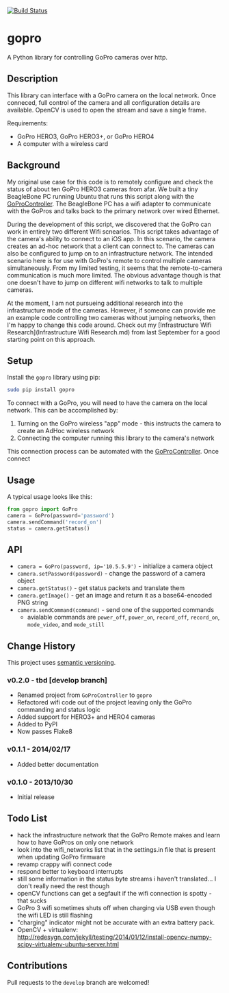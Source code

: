 [![Build Status](https://travis-ci.org/joshvillbrandt/gopro.svg?branch=master)](https://travis-ci.org/joshvillbrandt/gopro)

# gopro

A Python library for controlling GoPro cameras over http.

## Description

This library can interface with a GoPro camera on the local network. Once conneced, full control of the camera and all configuration details are available. OpenCV is used to open the stream and save a single frame.

Requirements:

* GoPro HERO3, GoPro HERO3+, or GoPro HERO4
* A computer with a wireless card

## Background

My original use case for this code is to remotely configure and check the status of about ten GoPro HERO3 cameras from afar. We built a tiny BeagleBone PC running Ubuntu that runs this script along with the [GoProController](https://github.com/joshvillbrandt/GoProController). The BeagleBone PC has a wifi adapter to communicate with the GoPros and talks back to the primary network over wired Ethernet.

During the development of this script, we discovered that the GoPro can work in entirely two different Wifi scnearios. This script takes advantage of the camera's ability to connect to an iOS app. In this scenario, the camera creates an ad-hoc network that a client can connect to. The cameras can also be configured to jump on to an infrastructure network. The intended scenario here is for use with GoPro's remote to control multiple cameras simultaneously. From my limited testing, it seems that the remote-to-camera communication is much more limited. The obvious advantage though is that one doesn't have to jump on different wifi networks to talk to multiple cameras.

At the moment, I am not pursueing additional research into the infrastructure mode of the cameras. However, if someone can provide me an example code controlling two cameras without jumping networks, then I'm happy to change this code around. Check out my [Infrastructure Wifi Research](Infrastructure Wifi Research.md) from last September for a good starting point on this approach.

## Setup

Install the `gopro` library using pip:

```bash
sudo pip install gopro
```

To connect with a GoPro, you will need to have the camera on the local network. This can be accomplished by:

1. Turning on the GoPro wireless "app" mode - this instructs the camera to create an AdHoc wireless network
1. Connecting the computer running this library to the camera's network

This connection process can be automated with the [GoProController](https://github.com/joshvillbrandt/GoProController). Once connect

## Usage

A typical usage looks like this:

```python
from gopro import GoPro
camera = GoPro(password='password')
camera.sendCommand('record_on')
status = camera.getStatus()
```

## API

* `camera = GoPro(password, ip='10.5.5.9')` - initialize a camera object
* `camera.setPassword(password)` - change the password of a camera object
* `camera.getStatus()` - get status packets and translate them
* `camera.getImage()` - get an image and return it as a base64-encoded PNG string
* `camera.sendCommand(command)` - send one of the supported commands
  * avialable commands are `power_off`, `power_on`, `record_off`, `record_on`, `mode_video`, and `mode_still`


## Change History

This project uses [semantic versioning](http://semver.org/).

### v0.2.0 - tbd [develop branch]

* Renamed project from `GoProController` to `gopro`
* Refactored wifi code out of the project leaving only the GoPro commanding and status logic
* Added support for HERO3+ and HERO4 cameras
* Added to PyPI
* Now passes Flake8

### v0.1.1 - 2014/02/17

* Added better documentation

### v0.1.0 - 2013/10/30

* Initial release

## Todo List

* hack the infrastructure network that the GoPro Remote makes and learn how to have GoPros on only one network
 * look into the wifi_networks list that in the settings.in file that is present when updating GoPro firmware
* revamp crappy wifi connect code
* respond better to keyboard interrupts
* still some information in the status byte streams i haven't translated... I don't really need the rest though
* openCV functions can get a segfault if the wifi connection is spotty - that sucks
* GoPro 3 wifi sometimes shuts off when charging via USB even though the wifi LED is still flashing
* "charging" indicator might not be accurate with an extra battery pack.
* OpenCV + virtualenv: http://redesygn.com/jekyll/testing/2014/01/12/install-opencv-numpy-scipy-virtualenv-ubuntu-server.html

## Contributions

Pull requests to the `develop` branch are welcomed!
